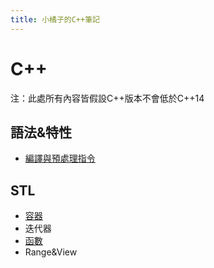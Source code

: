 ```yaml
---
title: 小橘子的C++筆記
---
```


# C++
注：此處所有內容皆假設C++版本不會低於C++14
## 語法&特性
+ [編譯與預處理指令](complie)
## STL
+ [容器](containers)
+ 迭代器
+ [函數](stdfunctions)
+ Range&View